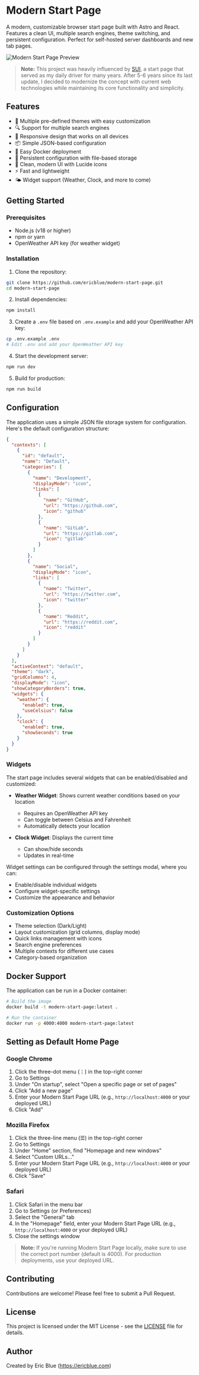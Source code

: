 # Modern Start Page

A modern, customizable browser start page built with Astro and React. Features a clean UI, multiple search engines, theme switching, and persistent configuration. Perfect for self-hosted server dashboards and new tab pages.

![Modern Start Page Preview](public/msp-preview.png)

> **Note:** This project was heavily influenced by [SUI](https://github.com/jeroenpardon/sui), a start page that served as my daily driver for many years. After 5-6 years since its last update, I decided to modernize the concept with current web technologies while maintaining its core functionality and simplicity.

## Features

- 🎨 Multiple pre-defined themes with easy customization
- 🔍 Support for multiple search engines
- 📱 Responsive design that works on all devices
- 📦 Simple JSON-based configuration
- 🐳 Easy Docker deployment
- 🔄 Persistent configuration with file-based storage
- 🎯 Clean, modern UI with Lucide icons
- ⚡ Fast and lightweight
- 🌤️ Widget support (Weather, Clock, and more to come)

## Getting Started

### Prerequisites

- Node.js (v18 or higher)
- npm or yarn
- OpenWeather API key (for weather widget)

### Installation

1. Clone the repository:
```bash
git clone https://github.com/ericblue/modern-start-page.git
cd modern-start-page
```

2. Install dependencies:
```bash
npm install
```

3. Create a `.env` file based on `.env.example` and add your OpenWeather API key:
```bash
cp .env.example .env
# Edit .env and add your OpenWeather API key
```

4. Start the development server:
```bash
npm run dev
```

5. Build for production:
```bash
npm run build
```

## Configuration

The application uses a simple JSON file storage system for configuration. Here's the default configuration structure:

```json
{
  "contexts": [
    {
      "id": "default",
      "name": "Default",
      "categories": [
        {
          "name": "Development",
          "displayMode": "icon",
          "links": [
            {
              "name": "GitHub",
              "url": "https://github.com",
              "icon": "github"
            },
            {
              "name": "GitLab",
              "url": "https://gitlab.com",
              "icon": "gitlab"
            }
          ]
        },
        {
          "name": "Social",
          "displayMode": "icon",
          "links": [
            {
              "name": "Twitter",
              "url": "https://twitter.com",
              "icon": "twitter"
            },
            {
              "name": "Reddit",
              "url": "https://reddit.com",
              "icon": "reddit"
            }
          ]
        }
      ]
    }
  ],
  "activeContext": "default",
  "theme": "dark",
  "gridColumns": 4,
  "displayMode": "icon",
  "showCategoryBorders": true,
  "widgets": {
    "weather": {
      "enabled": true,
      "useCelsius": false
    },
    "clock": {
      "enabled": true,
      "showSeconds": true
    }
  }
}
```

### Widgets

The start page includes several widgets that can be enabled/disabled and customized:

- **Weather Widget**: Shows current weather conditions based on your location
  - Requires an OpenWeather API key
  - Can toggle between Celsius and Fahrenheit
  - Automatically detects your location

- **Clock Widget**: Displays the current time
  - Can show/hide seconds
  - Updates in real-time

Widget settings can be configured through the settings modal, where you can:
- Enable/disable individual widgets
- Configure widget-specific settings
- Customize the appearance and behavior

### Customization Options

- Theme selection (Dark/Light)
- Layout customization (grid columns, display mode)
- Quick links management with icons
- Search engine preferences
- Multiple contexts for different use cases
- Category-based organization

## Docker Support

The application can be run in a Docker container:

```bash
# Build the image
docker build -t modern-start-page:latest .

# Run the container
docker run -p 4000:4000 modern-start-page:latest
```

## Setting as Default Home Page

### Google Chrome
1. Click the three-dot menu (⋮) in the top-right corner
2. Go to Settings
3. Under "On startup", select "Open a specific page or set of pages"
4. Click "Add a new page"
5. Enter your Modern Start Page URL (e.g., `http://localhost:4000` or your deployed URL)
6. Click "Add"

### Mozilla Firefox
1. Click the three-line menu (☰) in the top-right corner
2. Go to Settings
3. Under "Home" section, find "Homepage and new windows"
4. Select "Custom URLs..."
5. Enter your Modern Start Page URL (e.g., `http://localhost:4000` or your deployed URL)
6. Click "Save"

### Safari
1. Click Safari in the menu bar
2. Go to Settings (or Preferences)
3. Select the "General" tab
4. In the "Homepage" field, enter your Modern Start Page URL (e.g., `http://localhost:4000` or your deployed URL)
5. Close the settings window

> **Note:** If you're running Modern Start Page locally, make sure to use the correct port number (default is 4000). For production deployments, use your deployed URL.

## Contributing

Contributions are welcome! Please feel free to submit a Pull Request.

## License

This project is licensed under the MIT License - see the [LICENSE](LICENSE) file for details.

## Author

Created by Eric Blue (https://ericblue.com)
